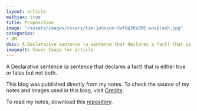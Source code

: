 ```yaml
---
layout: article
mathjax: true
title: Proposition
image: "/assets/images/covers/tim-johnson-Vwf8q3RzBRE-unsplash.jpg"
categories:
- DM
desc: A Declarative sentence (a sentence that declares a fact) that is either true or false but not both. 
imagealt: Cover Image for article
---
```


A Declarative sentence (a sentence that declares a fact) that is either true or false but not both.

This blog was published directly from my notes.
To check the source of my notes and images used in this blog, visit <a href="/credits.html" target="_blank">Credits</a>.

To read my notes, download this <a href="https://github.com/bovem/CS" target="blank">repository</a>.